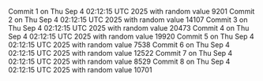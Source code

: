 Commit 1 on Thu Sep  4 02:12:15 UTC 2025 with random value 9201
Commit 2 on Thu Sep  4 02:12:15 UTC 2025 with random value 14107
Commit 3 on Thu Sep  4 02:12:15 UTC 2025 with random value 20473
Commit 4 on Thu Sep  4 02:12:15 UTC 2025 with random value 19920
Commit 5 on Thu Sep  4 02:12:15 UTC 2025 with random value 7538
Commit 6 on Thu Sep  4 02:12:15 UTC 2025 with random value 12522
Commit 7 on Thu Sep  4 02:12:15 UTC 2025 with random value 8529
Commit 8 on Thu Sep  4 02:12:15 UTC 2025 with random value 10701
